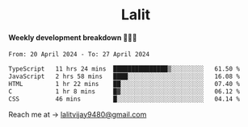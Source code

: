<h1 align="center">Lalit</h1>

#### Weekly development breakdown 👨🏻‍💻
<!--START_SECTION:waka-->

```txt
From: 20 April 2024 - To: 27 April 2024

TypeScript   11 hrs 24 mins  ███████████████▒░░░░░░░░░   61.50 %
JavaScript   2 hrs 58 mins   ████░░░░░░░░░░░░░░░░░░░░░   16.08 %
HTML         1 hr 22 mins    ██░░░░░░░░░░░░░░░░░░░░░░░   07.40 %
C            1 hr 8 mins     █▓░░░░░░░░░░░░░░░░░░░░░░░   06.12 %
CSS          46 mins         █░░░░░░░░░░░░░░░░░░░░░░░░   04.14 %
```

<!--END_SECTION:waka-->

Reach me at → lalitvijay9480@gmail.com
